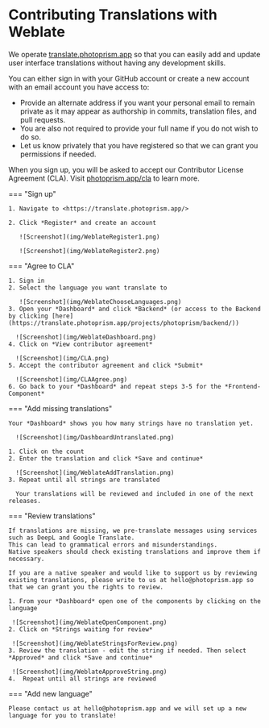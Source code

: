 # Contributing Translations with Weblate

We operate [translate.photoprism.app](https://translate.photoprism.app/) so that you can easily add and update user interface translations without having any development skills.

You can either sign in with your GitHub account or create a new account with an email account you have access to:

- Provide an alternate address if you want your personal email to remain private as it may appear as authorship in commits, translation files, and pull requests.
- You are also not required to provide your full name if you do not wish to do so.
- Let us know privately that you have registered so that we can grant you permissions if needed.

When you sign up, you will be asked to accept our Contributor License Agreement (CLA). Visit [photoprism.app/cla](https://www.photoprism.app/cla) to learn more.

=== "Sign up"

    1. Navigate to <https://translate.photoprism.app/>

    2. Click *Register* and create an account

       ![Screenshot](img/WeblateRegister1.png)

       ![Screenshot](img/WeblateRegister2.png)


=== "Agree to CLA"
    
    1. Sign in 
    2. Select the language you want translate to

       ![Screenshot](img/WeblateChooseLanguages.png)
    3. Open your *Dashboard* and click *Backend* (or access to the Backend by clicking [here](https://translate.photoprism.app/projects/photoprism/backend/))

      ![Screenshot](img/WeblateDashboard.png)
    4. Click on *View contributor agreement*

      ![Screenshot](img/CLA.png)
    5. Accept the contributor agreement and click *Submit*

      ![Screenshot](img/CLAAgree.png)
    6. Go back to your *Dashboard* and repeat steps 3-5 for the *Frontend-Component*

=== "Add missing translations"
    
    Your *Dashboard* shows you how many strings have no translation yet.

      ![Screenshot](img/DashboardUntranslated.png)

    1. Click on the count
    2. Enter the translation and click *Save and continue*

      ![Screenshot](img/WeblateAddTranslation.png)
    3. Repeat until all strings are translated
    
      Your translations will be reviewed and included in one of the next releases.

=== "Review translations"
    
    If translations are missing, we pre-translate messages using services such as DeepL and Google Translate. 
    This can lead to grammatical errors and misunderstandings. 
    Native speakers should check existing translations and improve them if necessary.

    If you are a native speaker and would like to support us by reviewing existing translations, please write to us at hello@photoprism.app so that we can grant you the rights to review.
    
    1. From your *Dashboard* open one of the components by clicking on the language

     ![Screenshot](img/WeblateOpenComponent.png)
    2. Click on *Strings waiting for review*

     ![Screenshot](img/WeblateStringsForReview.png)
    3. Review the translation - edit the string if needed. Then select *Approved* and click *Save and continue*

     ![Screenshot](img/WeblateApproveString.png)
    4.  Repeat until all strings are reviewed
=== "Add new language"

    Please contact us at hello@photoprism.app and we will set up a new language for you to translate!
